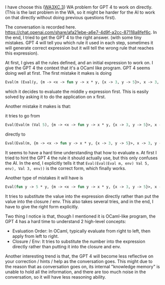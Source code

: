 I have choose this ([WA3XC.3](https://us.prairielearn.com/pl/course_instance/137662/instance_question/307415469/)) WA problem for GPT 4 to work on directly. (This is the last problem in the WA, so it might be harder for the AI to work on that directly without doing previous questions first).

The conversation is recorded here. https://chat.openai.com/share/afa21ebe-a6e7-4d9f-a2cc-87118a8fef6c. In the end, I tried to get the GPT 4 to the right answer. (with some tiny mistakes. GPT 4 will tell you which rule it used in each step, sometimes it will generate correct expression but it will tell the wrong rule that reaches this expression). 

At first, I gives all the rules defined, and an initial expression to work on. I give the GPT 4 the context that it's a OCaml like program. GPT 4 seems doing well at first. The first mistake it makes is doing

```Ocaml
Eval(m (Eval(y, {m -> <x -> fun y -> x * y, {x -> 3, y -> 5}>, x -> 3, y -> 5})) x, {m -> <x -> fun y -> x * y, {x -> 3, y -> 5}>, x -> 3, y -> 5})
```

which it decides to evaluate the middle `y` expression first. This is easily solved by asking it to do the application on x first.

Another mistake it makes is that:

it tries to go from

```ocaml
Eval(Eval(m (Val 5), {m -> <x -> fun y -> x * y, {x -> 3, y -> 5}>, x -> 3, y -> 5}) (Val 3), {m -> <x -> fun y -> x * y, {x -> 3, y -> 5}>, x -> 3, y -> 5})
```

directly to

```ocaml
Eval(Eval(m, {m -> <x -> fun y -> x * y, {x -> 3, y -> 5}>, x -> 3, y -> 5}) (Val 5) (Val 3), {m -> <x -> fun y -> x * y, {x -> 3, y -> 5}>, x -> 3, y -> 5})
```

It seems to have a hard time understanding that how to evaluate `m`. At first I tried to hint the GPT 4 the rule it should actually use, but this only confuses the AI. In the end, I explicitly tells it that `Eval(Eval(Eval m, env) Val 5, env), Val 3, env))` is the correct form, which finally works.

Another type of mistakes it will have is

```ocaml
Eval(fun y -> 5 * y, {m -> <x -> fun y -> x * y, {x -> 3, y -> 5}>, x -> 3, y -> 5}) (Val 3)
```

It tries to substitute the value into the expression directly rather than put the value into the closure / env. This also takes several tries, and in the end, I have to give the right form explicitly.

Two thing I notice is that, though I mentioned it is OCaml-like program, the GPT 4 has a hard time to understand 2 high-level concepts:

* Evaluation Order: In OCaml, typically evaluate from right to left, then apply from left to right.
* Closure / Env: It tries to substitute the number into the expression directly rather than putting it into the closure and env.

Another interesting trend is that, the GPT 4 will become less reflective on your correction / hints / help as the conversation goes. This might due to the reason that as conversation goes on, its internal "knowledge memory" is unable to hold all the information, and there are too much noise in the conversation, so it will have less reasoning ability.



